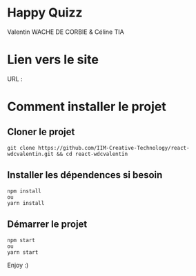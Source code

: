# Happy Quizz 

Valentin WACHE DE CORBIE & Céline TIA 

# Lien vers le site 
URL : 

# Comment installer le projet 

## Cloner le projet 
```
git clone https://github.com/IIM-Creative-Technology/react-wdcvalentin.git && cd react-wdcvalentin
```

## Installer les dépendences si besoin 
```
npm install
ou 
yarn install
```


## Démarrer le projet 
```
npm start
ou 
yarn start
```
Enjoy :)